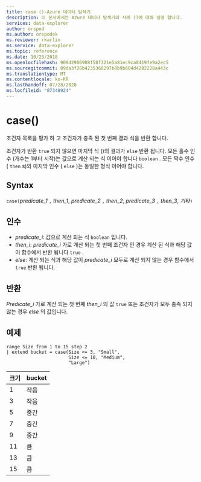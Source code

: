 ```yaml
---
title: case ()-Azure 데이터 탐색기
description: 이 문서에서는 Azure 데이터 탐색기의 사례 ()에 대해 설명 합니다.
services: data-explorer
author: orspod
ms.author: orspodek
ms.reviewer: rkarlin
ms.service: data-explorer
ms.topic: reference
ms.date: 10/23/2018
ms.openlocfilehash: 90942906908f58f321e5a81ec9ca8419fe9a2ec5
ms.sourcegitcommit: 09da3f26b4235368297b8b9b604d4282228a443c
ms.translationtype: MT
ms.contentlocale: ko-KR
ms.lasthandoff: 07/28/2020
ms.locfileid: "87348924"
---
```

# <a name="case"></a>case()

조건자 목록을 평가 하 고 조건자가 충족 된 첫 번째 결과 식을 반환 합니다.

조건자가 반환 `true` 되지 않으면 마지막 식 ()의 결과가 `else` 반환 됩니다.
모든 홀수 인수 (개수는 1부터 시작)는 값으로 계산 되는 식 이어야 합니다 `boolean` .
모든 짝수 인수 ( `then` s)와 마지막 인수 ( `else` )는 동일한 형식 이어야 합니다.

## <a name="syntax"></a>Syntax

`case(`*predicate_1* `,` *then_1*, *predicate_2* `,` *then_2*, *predicate_3* `,` *then_3*, *기타*`)`

## <a name="arguments"></a>인수

* *predicate_i*: 값으로 계산 되는 식 `boolean` 입니다.
* *then_i*: *predicate_i* 가로 계산 되는 첫 번째 조건자 인 경우 계산 된 식과 해당 값이 함수에서 반환 됩니다 `true` .
* *else*: 계산 되는 식과 해당 값이 *predicate_i* 모두로 계산 되지 않는 경우 함수에서 `true` 반환 됩니다.

## <a name="returns"></a>반환

*Predicate_i* 가로 계산 되는 첫 번째 *then_i* 의 값 `true` 또는 조건자가 모두 충족 되지 않는 경우 *else* 의 값입니다.

## <a name="example"></a>예제

<!-- csl: https://help.kusto.windows.net:443/Samples -->
```kusto
range Size from 1 to 15 step 2
| extend bucket = case(Size <= 3, "Small", 
                       Size <= 10, "Medium", 
                       "Large")
```

|크기|bucket|
|---|---|
|1|작음|
|3|작음|
|5|중간|
|7|중간|
|9|중간|
|11|큼|
|13|큼|
|15|큼|
